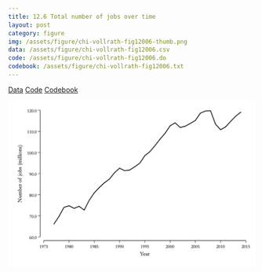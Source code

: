 ```yaml
---
title: 12.6 Total number of jobs over time
layout: post
category: figure
img: /assets/figure/chi-vollrath-fig12006-thumb.png
data: /assets/figure/chi-vollrath-fig12006.csv
code: /assets/figure/chi-vollrath-fig12006.do
codebook: /assets/figure/chi-vollrath-fig12006.txt
---
```


[Data](/assets/figure/chi-vollrath-fig12006.csv) [Code](/assets/figure/chi-vollrath-fig12006.do) [Codebook](/assets/figure/chi-vollrath-fig12006.txt)

![12.6 Total number of jobs over time](/assets/figure/chi-vollrath-fig12006.png)
